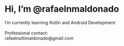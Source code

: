 <h1>Hi, I’m @rafaelnmaldonado</h1> 
<p1>I’m currently learning Kotlin and Android Development<br><br>
Professional contact: <br> rafaelnuttimaldonado@gmail.com</p1>
